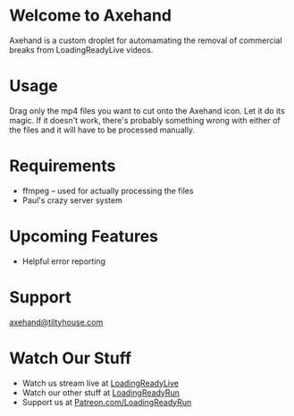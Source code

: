 # Welcome to Axehand
Axehand is a custom droplet for automamating the removal of commercial breaks from LoadingReadyLive videos. 

# Usage
Drag only the mp4 files you want to cut onto the Axehand icon. Let it do its magic. If it doesn't work, there's probably something wrong with either of the files and it will have to be processed manually.

# Requirements
- ffmpeg – used for actually processing the files
- Paul's crazy server system

# Upcoming Features
- Helpful error reporting

# Support
axehand@tiltyhouse.com

# Watch Our Stuff
- Watch us stream live at [LoadingReadyLive](http://www.twitch.tv/loadingreadyrunr)
- Watch our other stuff at [LoadingReadyRun](http://loadingreadyrun.com)
- Support us at [Patreon.com/LoadingReadyRun](http://patreon.com/loadingreadyrun)
